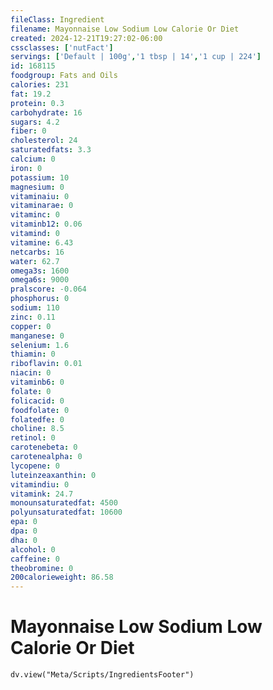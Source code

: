```yaml
---
fileClass: Ingredient
filename: Mayonnaise Low Sodium Low Calorie Or Diet
created: 2024-12-21T19:27:02-06:00
cssclasses: ['nutFact']
servings: ['Default | 100g','1 tbsp | 14','1 cup | 224']
id: 168115
foodgroup: Fats and Oils
calories: 231
fat: 19.2
protein: 0.3
carbohydrate: 16
sugars: 4.2
fiber: 0
cholesterol: 24
saturatedfats: 3.3
calcium: 0
iron: 0
potassium: 10
magnesium: 0
vitaminaiu: 0
vitaminarae: 0
vitaminc: 0
vitaminb12: 0.06
vitamind: 0
vitamine: 6.43
netcarbs: 16
water: 62.7
omega3s: 1600
omega6s: 9000
pralscore: -0.064
phosphorus: 0
sodium: 110
zinc: 0.11
copper: 0
manganese: 0
selenium: 1.6
thiamin: 0
riboflavin: 0.01
niacin: 0
vitaminb6: 0
folate: 0
folicacid: 0
foodfolate: 0
folatedfe: 0
choline: 8.5
retinol: 0
carotenebeta: 0
carotenealpha: 0
lycopene: 0
luteinzeaxanthin: 0
vitamindiu: 0
vitamink: 24.7
monounsaturatedfat: 4500
polyunsaturatedfat: 10600
epa: 0
dpa: 0
dha: 0
alcohol: 0
caffeine: 0
theobromine: 0
200calorieweight: 86.58
---
```


# Mayonnaise Low Sodium Low Calorie Or Diet

```dataviewjs
dv.view("Meta/Scripts/IngredientsFooter")
```